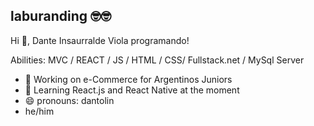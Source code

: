 <h2>laburanding 🤓🤓</h2>
Hi 👋, Dante Insaurralde Viola
programando!

Abilities: MVC / REACT / JS / HTML / CSS/ Fullstack.net / MySql Server

- 🔭 Working on e-Commerce for Argentinos Juniors 
- 🌱 Learning React.js and React Native at the moment
- 😄 pronouns: dantolin
- he/him

  
 <img src="https://camo.githubusercontent.com/cda2bff49eb0cd388393e08dd91cc3cf461f095e387d3fdcb8648ab0418010aa/68747470733a2f2f692e67697068792e636f6d2f6d656469612f654e41736a4f353574506267616f72376d612f323030772e77656270" alt="" />
 <img src="https://camo.githubusercontent.com/bb12151c6b0cad592b4b7449df388a6db7aa7ceae45ef7cc03c9d4cab56dc90e/68747470733a2f2f6d65646961332e67697068792e636f6d2f6d656469612f6b64466338667562675333316238447356752f67697068792e77656270" alt="" /> 



